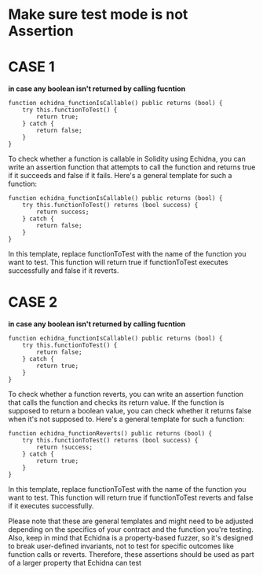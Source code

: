 Make sure test mode is not Assertion
==================================
CASE 1
=

**in case any boolean isn't returned by calling fucntion**
```solidity
function echidna_functionIsCallable() public returns (bool) {
    try this.functionToTest() {
        return true;
    } catch {
        return false;
    }
}
```

To check whether a function is callable in Solidity using Echidna, you can write an assertion function that attempts to call the function and returns true if it succeeds and false if it fails. Here's a general template for such a function:

```solidity
function echidna_functionIsCallable() public returns (bool) {
    try this.functionToTest() returns (bool success) {
        return success;
    } catch {
        return false;
    }
}
```
In this template, replace functionToTest with the name of the function you want to test. This function will return true if functionToTest executes successfully and false if it reverts.





CASE 2
=
**in case any boolean isn't returned by calling fucntion**
```solidity
function echidna_functionIsCallable() public returns (bool) {
    try this.functionToTest() {
        return false;
    } catch {
        return true;
    }
}
```



To check whether a function reverts, you can write an assertion function that calls the function and checks its return value. If the function is supposed to return a boolean value, you can check whether it returns false when it's not supposed to. Here's a general template for such a function:
```solidity
function echidna_functionReverts() public returns (bool) {
    try this.functionToTest() returns (bool success) {
        return !success;
    } catch {
        return true;
    }
}
```
In this template, replace functionToTest with the name of the function you want to test. This function will return true if functionToTest reverts and false if it executes successfully.

Please note that these are general templates and might need to be adjusted depending on the specifics of your contract and the function you're testing. Also, keep in mind that Echidna is a property-based fuzzer, so it's designed to break user-defined invariants, not to test for specific outcomes like function calls or reverts. Therefore, these assertions should be used as part of a larger property that Echidna can test
